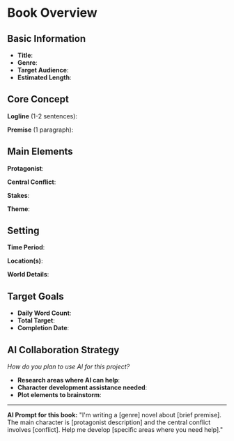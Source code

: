 # Book Overview

## Basic Information
- **Title**: 
- **Genre**: 
- **Target Audience**: 
- **Estimated Length**: 

## Core Concept
**Logline** (1-2 sentences):


**Premise** (1 paragraph):


## Main Elements
**Protagonist**: 


**Central Conflict**: 


**Stakes**: 


**Theme**: 


## Setting
**Time Period**: 

**Location(s)**: 

**World Details**: 


## Target Goals
- **Daily Word Count**: 
- **Total Target**: 
- **Completion Date**: 

## AI Collaboration Strategy
*How do you plan to use AI for this project?*
- **Research areas where AI can help**: 
- **Character development assistance needed**: 
- **Plot elements to brainstorm**: 

---
**AI Prompt for this book:**
"I'm writing a [genre] novel about [brief premise]. The main character is [protagonist description] and the central conflict involves [conflict]. Help me develop [specific areas where you need help]."